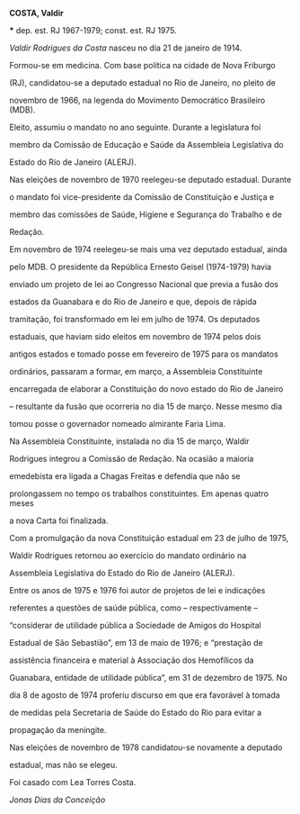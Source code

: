 **COSTA, Valdir**



**\*** dep. est. RJ 1967-1979; const. est. RJ 1975.



*Valdir Rodrigues da Costa* nasceu no dia 21 de janeiro de 1914.



Formou-se em medicina. Com base política na cidade de Nova Friburgo

(RJ), candidatou-se a deputado estadual no Rio de Janeiro, no pleito de

novembro de 1966, na legenda do Movimento Democrático Brasileiro (MDB).

Eleito, assumiu o mandato no ano seguinte. Durante a legislatura foi

membro da Comissão de Educação e Saúde da Assembleia Legislativa do

Estado do Rio de Janeiro (ALERJ).



Nas eleições de novembro de 1970 reelegeu-se deputado estadual. Durante

o mandato foi vice-presidente da Comissão de Constituição e Justiça e

membro das comissões de Saúde, Higiene e Segurança do Trabalho e de

Redação.



Em novembro de 1974 reelegeu-se mais uma vez deputado estadual, ainda

pelo MDB. O presidente da República Ernesto Geisel (1974-1979) havia

enviado um projeto de lei ao Congresso Nacional que previa a fusão dos

estados da Guanabara e do Rio de Janeiro e que, depois de rápida

tramitação, foi transformado em lei em julho de 1974. Os deputados

estaduais, que haviam sido eleitos em novembro de 1974 pelos dois

antigos estados e tomado posse em fevereiro de 1975 para os mandatos

ordinários, passaram a formar, em março, a Assembleia Constituinte

encarregada de elaborar a Constituição do novo estado do Rio de Janeiro

– resultante da fusão que ocorreria no dia 15 de março. Nesse mesmo dia

tomou posse o governador nomeado almirante Faria Lima.



Na Assembleia Constituinte, instalada no dia 15 de março, Waldir

Rodrigues integrou a Comissão de Redação. Na ocasião a maioria

emedebista era ligada a Chagas Freitas e defendia que não se

prolongassem no tempo os trabalhos constituintes. Em apenas quatro meses

a nova Carta foi finalizada.



Com a promulgação da nova Constituição estadual em 23 de julho de 1975,

Waldir Rodrigues retornou ao exercício do mandato ordinário na

Assembleia Legislativa do Estado do Rio de Janeiro (ALERJ).



Entre os anos de 1975 e 1976 foi autor de projetos de lei e indicações

referentes a questões de saúde pública, como – respectivamente –

“considerar de utilidade pública a Sociedade de Amigos do Hospital

Estadual de São Sebastião”, em 13 de maio de 1976; e “prestação de

assistência financeira e material à Associação dos Hemofílicos da

Guanabara, entidade de utilidade pública”, em 31 de dezembro de 1975. No

dia 8 de agosto de 1974 proferiu discurso em que era favorável à tomada

de medidas pela Secretaria de Saúde do Estado do Rio para evitar a

propagação da meningite.



Nas eleições de novembro de 1978 candidatou-se novamente a deputado

estadual, mas não se elegeu.



Foi casado com Lea Torres Costa.



*Jonas Dias da Conceição*



